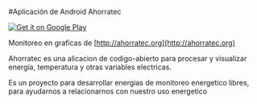 
#Aplicación de Android Ahorratec

 
<a href="https://play.google.com/store/apps/details?id=org.ahorratec.myapps&hl=es" rel="Get it! on Google Play">![Get it on Google Play](http://steverichey.github.io/google-play-badge-svg/img/en_get.svg)</a>

Monitoreo en graficas de [http://ahorratec.org](http://ahorratec.org) 

Ahorratec es una alicacion de codigo-abierto para procesar y visualizar energía, temperatura y otras variables electricas.


Es un proyecto para desarrollar energias de monitoreo energetico libres, para ayudarnos a relacionarnos con nuestro uso energetico 
